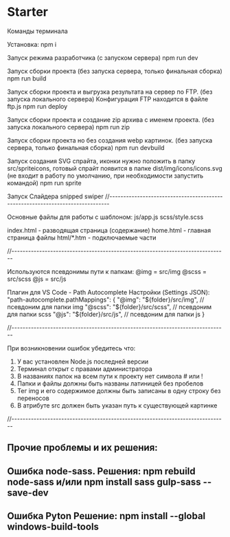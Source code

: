 # Starter
Команды терминала

Установка:
npm i

Запуск режима разработчика (c запуском сервера)
npm run dev

Запуск сборки проекта (без запуска сервера, только финальная сборка)
npm run build

Запуск сборки проекта и выгрузка результата на сервер по FTP. (без запуска локального сервера)
Конфигурация FTP находится в файле ftp.js
npm run deploy

Запуск сборки проекта и создание zip архива с именем проекта. (без запуска локального сервера)
npm run zip

Запуск сборки проекта но без создания webp картинок. (без запуска сервера, только финальная сборка)
npm run devbuild

Запуск создания SVG спрайта, иконки нужно положить в папку src/spriteicons,
готовый спрайт появится в папке dist/img/icons/icons.svg
(не входит в работу по умолчанию, при необходимости запустить командой)
npm run sprite

Запуск Слайдера snipped swiper
//------------------------------------------------------------------------------

Основные файлы для работы с шаблоном:
js/app.js
scss/style.scss

index.html - разводящая страница (содержание)
home.html - главная страница
файлы html/*.htm - подключаемые части

//------------------------------------------------------------------------------

Используются псевдонимы пути к папкам:
@img = src/img
@scss = src/scss
@js = src/js

Плагин для VS Code - Path Autocomplete
Настройки (Settings JSON):
"path-autocomplete.pathMappings": {
	"@img": "${folder}/src/img", // псевдоним для папки img
	"@scss": "${folder}/src/scss", // псевдоним для папки scss
	"@js": "${folder}/src/js", //  псевдоним для папки js
}

//------------------------------------------------------------------------------

При возникновении ошибок убедитесь что:
1) У вас установлен Node.js последней версии
2) Терминал открыт с правами администратора
3) В названиях папок на всем пути к проекту нет символа # или !
4) Папки и файлы должны быть названы латиницей без пробелов
5) Тег img и его содержимое должны быть записаны в одну строку без переносов
6) В атрибуте src должен быть указан путь к существующей картинке

//------------------------------------------------------------------------------

Прочие проблемы и их решения:
--------------------------------------
Ошибка node-sass.
Решения:
npm rebuild node-sass
и/или
npm install sass gulp-sass --save-dev
--------------------------------------
Ошибка Pyton
Решение:
npm install --global windows-build-tools
--------------------------------------
